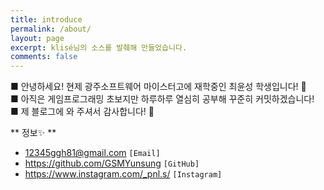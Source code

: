 ```yaml
---
title: introduce
permalink: /about/
layout: page
excerpt: klisé님의 소스를 발췌해 만들었습니다.
comments: false
---
```

■ 안녕하세요! 현제 광주소프트웨어 마이스터고에 재학중인 최윤성 학생입니다! 🤗 <br>
■ 아직은 게임프로그래밍 초보지만 하루하루 열심히 공부해 꾸준히 커밋하겠습니다! <br>
■ 제 블로그에 와 주셔서 감사합니다! 🏃<br>

**  정보✨ **
- 12345ggh81@gmail.com `[Email]`
- https://github.com/GSMYunsung `[GitHub]`
- https://www.instagram.com/_pnl.s/ `[Instagram]`
